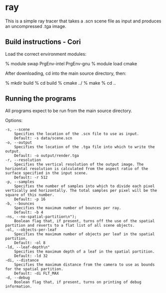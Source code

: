 # ray

This is a simple ray tracer that takes a .scn scene file as input and produces an uncompressed .tga image.

## Build instructions - Cori

Load the correct environment modules:

% module swap PrgEnv-intel PrgEnv-gnu
% module load cmake

After downloading, cd into the main source directory, then:

% mkdir build
% cd build
% cmake ../
% make
% cd ..

## Running the programs

All programs expect to be run from the main source directory.

Options:

	-s, --scene
		Specifies the location of the .scn file to use as input.
		Default: -s data/scene.scn
	-o, --output
		Specifies the location of the .tga file into which to write the output.
		Default: -o output/render.tga
	-r, --resolution
		Specifies the vertical resolution of the output image. The horizontal resolution is calculated from the aspect ratio of the surface specified in the input scene.
		Default: -r 512
	-p, --samples
		Specifies the number of samples into which to divide each pixel vertically and horizontally. The total samples per pixel will be the square of this number.
		Default: -p 16
	-b, --bounces
		Specifies the maximum number of bounces per ray.
		Default: -b 4
	-ns, --no-spatial-partition\n");
		Boolean flag that, if present, turns off the use of the spatial partition and reverts to a flat list of all scene objects.
	-ol, --objects-per-leaf
		Specifies the maximum number of objects per leaf in the spatial partition.
		Default: -ol 8
	-ld, --leaf-depth\n"
		Specifies the maximum depth of a leaf in the spatial partition.
		Default: -ld 32
	-di, --distance
		Specifies the maximum distance from the camera to use as bounds for the spatial partition.
		Default: -di FLT_MAX
	-d, --debug
		Boolean flag that, if present, turns on printing of debug information.